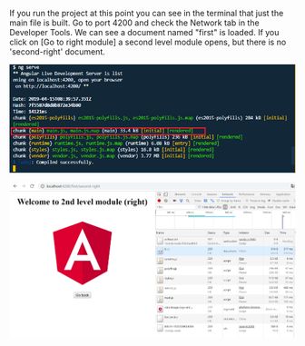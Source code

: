 

If you run the project at this point you can see in the terminal that just the main file is built. Go to port 4200 and check the Network tab in the Developer Tools. We can see a document named &#34;first&#34; is loaded. If you click on [Go to right module] a second level module opens, but there is no &#39;second-right&#39; document.

![compile-eager.png](./assets/compile-eager.png)

![second-lvl-right-eager.png](./assets/second-lvl-right-eager.png)



